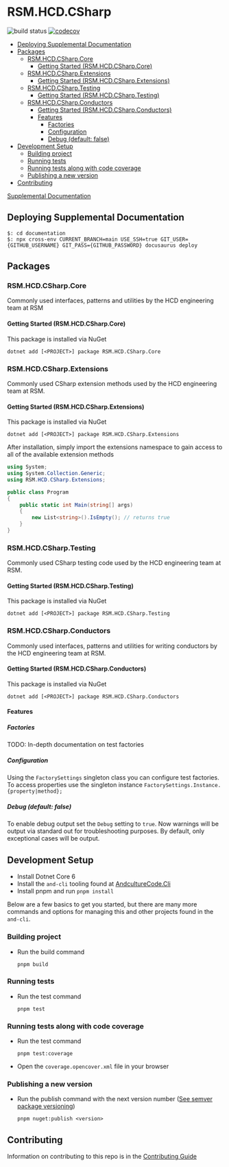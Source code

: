 # RSM.HCD.CSharp

![build status](https://github.com/rsm-hcd/RSM.HCD.CSharp/actions/workflows/build.yaml/badge.svg)
[![codecov](https://codecov.io/gh/rsm-hcd/RSM.HCD.CSharp/branch/main/graph/badge.svg)](https://codecov.io/gh/rsm-hcd/RSM.HCD.CSharp)

<!--ts-->

- [Deploying Supplemental Documentation](#deploying-supplemental-documentation)
- [Packages](#packages)
  - [RSM.HCD.CSharp.Core](#rsmhcdcsharpcore)
    - [Getting Started (RSM.HCD.CSharp.Core)](#getting-started-rsmhcdcsharpcore)
  - [RSM.HCD.CSharp.Extensions](#rsmhcdcsharpextensions)
    - [Getting Started (RSM.HCD.CSharp.Extensions)](#getting-started-rsmhcdcsharpextensions)
  - [RSM.HCD.CSharp.Testing](#rsmhcdcsharptesting)
    - [Getting Started (RSM.HCD.CSharp.Testing)](#getting-started-rsmhcdcsharptesting)
  - [RSM.HCD.CSharp.Conductors](#rsmhcdcsharpconductors)
    - [Getting Started (RSM.HCD.CSharp.Conductors)](#getting-started-rsmhcdcsharpconductors)
    - [Features](#features)
      - [Factories](#factories)
      - [Configuration](#configuration)
      - [Debug (default: false)](#debug-default-false)
- [Development Setup](#development-setup)
  - [Building project](#building-project)
  - [Running tests](#running-tests)
  - [Running tests along with code coverage](#running-tests-along-with-code-coverage)
  - [Publishing a new version](#publishing-a-new-version)
- [Contributing](#contributing)

[Supplemental Documentation](https://rsm-hcd.github.io/RSM.HCD.CSharp)

## Deploying Supplemental Documentation

```shell
$: cd documentation
$: npx cross-env CURRENT_BRANCH=main USE_SSH=true GIT_USER={GITHUB_USERNAME} GIT_PASS={GITHUB_PASSWORD} docusaurus deploy
```

## Packages

### RSM.HCD.CSharp.Core

Commonly used interfaces, patterns and utilities by the HCD engineering team at RSM

#### Getting Started (RSM.HCD.CSharp.Core)

This package is installed via NuGet

```shell
dotnet add [<PROJECT>] package RSM.HCD.CSharp.Core
```

### RSM.HCD.CSharp.Extensions

Commonly used CSharp extension methods used by the HCD engineering team at RSM.

#### Getting Started (RSM.HCD.CSharp.Extensions)

This package is installed via NuGet

```shell
dotnet add [<PROJECT>] package RSM.HCD.CSharp.Extensions
```

After installation, simply import the extensions namespace to gain access
to all of the available extension methods

```csharp
using System;
using System.Collection.Generic;
using RSM.HCD.CSharp.Extensions;

public class Program
{
    public static int Main(string[] args)
    {
        new List<string>().IsEmpty(); // returns true
    }
}
```

### RSM.HCD.CSharp.Testing

Commonly used CSharp testing code used by the HCD engineering team at RSM.

#### Getting Started (RSM.HCD.CSharp.Testing)

This package is installed via NuGet

```shell
dotnet add [<PROJECT>] package RSM.HCD.CSharp.Testing
```

### RSM.HCD.CSharp.Conductors

Commonly used interfaces, patterns and utilities for writing conductors by the HCD engineering team at RSM.

#### Getting Started (RSM.HCD.CSharp.Conductors)

This package is installed via NuGet

```shell
dotnet add [<PROJECT>] package RSM.HCD.CSharp.Conductors
```

#### Features

##### Factories

TODO: In-depth documentation on test factories

##### Configuration

Using the `FactorySettings` singleton class you can configure test factories. To access properties use the singleton instance `FactorySettings.Instance.{property|method};`

##### Debug (default: false)

To enable debug output set the `Debug` setting to `true`. Now warnings will be output via standard out for troubleshooting purposes. By default, only exceptional cases will be output.

## Development Setup

- Install Dotnet Core 6
- Install the `and-cli` tooling found at [AndcultureCode.Cli](https://github.com/AndcultureCode/AndcultureCode.Cli)
- Install pnpm and run `pnpm install`

Below are a few basics to get you started, but there are many more commands and options for managing this and other projects found in the `and-cli`.

### Building project

-   Run the build command

    ```shell
    pnpm build
    ```

### Running tests

-   Run the test command

    ```shell
    pnpm test
    ```

### Running tests along with code coverage

-   Run the test command

    ```shell
    pnpm test:coverage
    ```

-   Open the `coverage.opencover.xml` file in your browser

### Publishing a new version

-   Run the publish command with the next version number ([See semver package versioning](https://docs.microsoft.com/en-us/nuget/concepts/package-versioning))

    ```shell
    pnpm nuget:publish <version>
    ```

## Contributing

Information on contributing to this repo is in the [Contributing Guide](CONTRIBUTING.md)
